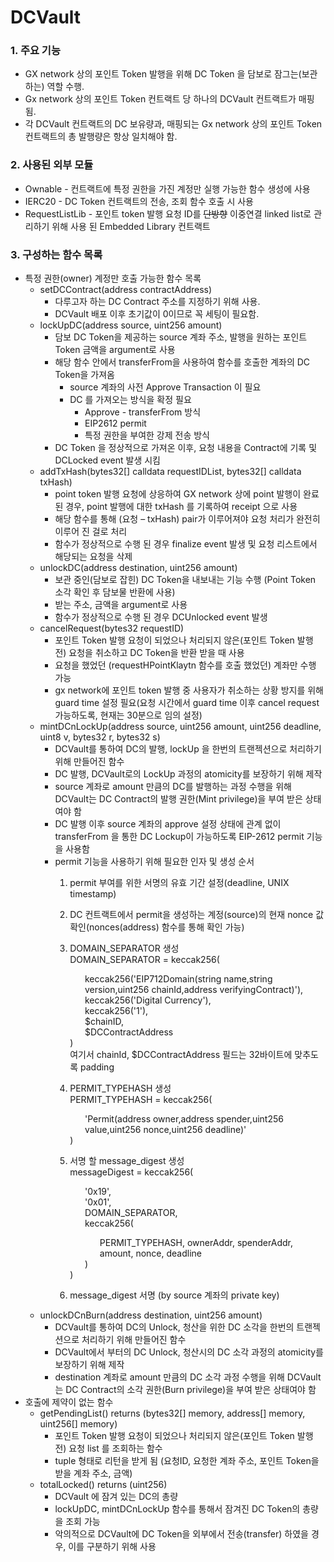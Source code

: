 DCVault
=============
### 1. 주요 기능
*  GX network 상의 포인트 Token 발행을 위해 DC Token 을 담보로 잠그는(보관하는) 역할 수행.
* Gx network 상의 포인트 Token 컨트랙트 당 하나의 DCVault 컨트랙트가 매핑 됨.
* 각 DCVault 컨트랙트의 DC 보유량과, 매핑되는 Gx network 상의 포인트 Token 컨트랙트의 총 발행량은 항상 일치해야 함.

### 2. 사용된 외부 모듈
* Ownable - 컨트랙트에 특정 권한을 가진 계정만 실행 가능한 함수 생성에 사용
* IERC20 - DC Token 컨트랙트의 전송, 조회 함수 호출 시 사용
* RequestListLib - 포인트 token 발행 요청 ID를 ~~단방향~~ 이중연결 linked list로 관리하기 위해 사용 된 Embedded Library 컨트랙트

### 3. 구성하는 함수 목록
* 특정 권한(owner) 계정만 호출 가능한 함수 목록
    * setDCContract(address contractAddress)
        * 다루고자 하는 DC Contract 주소를 지정하기 위해 사용.
        * DCVault 배포 이후 초기값이 0이므로 꼭 세팅이 필요함.
    * lockUpDC(address source, uint256 amount)
        * 담보 DC Token을 제공하는 source 계좌 주소, 발행을 원하는 포인트 Token 금액을 argument로 사용
        * 해당 함수 안에서 transferFrom을 사용하여 함수를 호출한 계좌의 DC Token을 가져옴
            * source 계좌의 사전 Approve Transaction 이 필요
            * DC 를 가져오는 방식을 확정 필요
                * Approve - transferFrom 방식
                * EIP2612 permit
                * 특정 권한을 부여한 강제 전송 방식
        * DC Token 을 정상적으로 가져온 이후, 요청 내용을 Contract에 기록 및 DCLocked event 발생 시킴
    * addTxHash(bytes32[] calldata requestIDList, bytes32[] calldata txHash)
        * point token 발행 요청에 상응하여 GX network 상에 point 발행이 완료 된 경우, point 발행에 대한 txHash 를 기록하여 receipt 으로 사용
        * 해당 함수를 통해 (요청 – txHash) pair가 이루어져야 요청 처리가 완전히 이루어 진 걸로 처리
        * 함수가 정상적으로 수행 된 경우 finalize event 발생 및 요청 리스트에서 해당되는 요청을 삭제
    * unlockDC(address destination, uint256 amount)
        * 보관 중인(담보로 잡힌) DC Token을 내보내는 기능 수행 (Point Token 소각 확인 후 담보물 반환에 사용)
        * 받는 주소, 금액을 argument로 사용
        * 함수가 정상적으로 수행 된 경우 DCUnlocked event 발생
    * cancelRequest(bytes32 requestID) 
        * 포인트 Token 발행 요청이 되었으나 처리되지 않은(포인트 Token 발행 전) 요청을 취소하고 DC Token을 반환 받을 때 사용
        * 요청을 했었던 (requestHPointKlaytn 함수를 호출 했었던) 계좌만 수행 가능
        * gx network에 포인트 token 발행 중 사용자가 취소하는 상황 방지를 위해 guard time 설정 필요(요청 시간에서 guard time 이후 cancel request 가능하도록, 현재는 30분으로 임의 설정)
    * mintDCnLockUp(address source, uint256 amount, uint256 deadline, uint8 v, bytes32 r, bytes32 s)
        * DCVault를 통하여 DC의 발행, lockUp 을 한번의 트랜젝션으로 처리하기 위해 만들어진 함수
        * DC 발행, DCVault로의 LockUp 과정의 atomicity를 보장하기 위해 제작
        * source 계좌로 amount 만큼의 DC를 발행하는 과정 수행을 위해 DCVault는 DC Contract의 발행 권한(Mint privilege)을 부여 받은 상태여야 함
        * DC 발행 이후 source 계좌의 approve 설정 상태에 관계 없이 transferFrom 을 통한 DC Lockup이 가능하도록 EIP-2612 permit 기능을 사용함
        * permit 기능을 사용하기 위해 필요한 인자 및 생성 순서
            1. permit 부여를 위한 서명의 유효 기간 설정(deadline, UNIX timestamp)
            2. DC 컨트랙트에서 permit을 생성하는 계정(source)의 현재 nonce 값 확인(nonces(address) 함수를 통해 확인 가능)
            3. DOMAIN_SEPARATOR 생성   
                DOMAIN_SEPARATOR = keccak256(
                <ul>
                    keccak256('EIP712Domain(string name,string version,uint256 chainId,address verifyingContract)'),<br>
                    keccak256('Digital Currency'),<br>
                    keccak256('1'),<br>
                    $chainID,<br>
                    $DCContractAddress
                </ul>
                )<br>
                여기서 chainId, $DCContractAddress 필드는 32바이트에 맞추도록 padding
            4. PERMIT_TYPEHASH 생성<br>
                PERMIT_TYPEHASH = keccak256(
                <ul>
                    'Permit(address owner,address spender,uint256 value,uint256 nonce,uint256 deadline)'<br>
                </ul>
                )

            5. 서명 할 message_digest 생성<br>
                messageDigest = keccak256(
                <ul>
                    '0x19',<br>
                    '0x01',<br>
                    DOMAIN_SEPARATOR,<br>
                    keccak256(<br>
                    <ul>
                        PERMIT_TYPEHASH,   
                        ownerAddr,   
                        spenderAddr,   
                        amount,   
                        nonce,   
                        deadline<br>
                    </ul>
                    )
                </ul>   
                )
            6. message_digest 서명 (by source 계좌의 private key)
    * unlockDCnBurn(address destination, uint256 amount)
        * DCVault를 통하여 DC의 Unlock, 청산을 위한 DC 소각을 한번의 트랜젝션으로 처리하기 위해 만들어진 함수
        * DCVault에서 부터의 DC Unlock, 청산시의 DC 소각 과정의 atomicity를 보장하기 위해 제작
        * destination 계좌로 amount 만큼의 DC 소각 과정 수행을 위해 DCVault는 DC Contract의 소각 권한(Burn privilege)을 부여 받은 상태여야 함
* 호출에 제약이 없는 함수
    * getPendingList() returns (bytes32[] memory, address[] memory, uint256[] memory)
        * 포인트 Token 발행 요청이 되었으나 처리되지 않은(포인트 Token 발행 전) 요청 list 를 조회하는 함수
        * tuple 형태로 리턴을 받게 됨
        (요청ID, 요청한 계좌 주소, 포인트 Token을 받을 계좌 주소, 금액) 
    * totalLocked() returns (uint256)
        * DCVault 에 잠겨 있는 DC의 총량
        * lockUpDC, mintDCnLockUp 함수를 통해서 잠겨진 DC Token의 총량을 조회 가능
        * 악의적으로 DCVault에 DC Token을 외부에서 전송(transfer) 하였을 경우, 이를 구분하기 위해 사용
